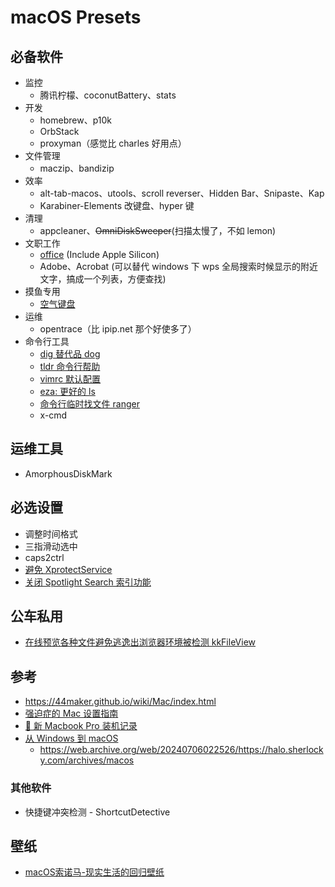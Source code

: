 # macOS Presets

## 必备软件
- 监控
  - 腾讯柠檬、coconutBattery、stats
- 开发
  - homebrew、p10k
  - OrbStack
  - proxyman（感觉比 charles 好用点）
- 文件管理
  - maczip、bandizip
- 效率
  - alt-tab-macos、utools、scroll reverser、Hidden Bar、Snipaste、Kap
  - Karabiner-Elements 改键盘、hyper 键
- 清理
  - appcleaner、~~OmniDiskSweeper~~(扫描太慢了，不如 lemon)
- 文职工作
  - [office](https://github.com/alsyundawy/Microsoft-Office-For-MacOS) (Include Apple Silicon)
  - Adobe、Acrobat (可以替代 windows 下 wps 全局搜索时候显示的附近文字，搞成一个列表，方便查找)
- 摸鱼专用
  - [空气键盘](https://xtool.club/app/airkeyboard)
- 运维
  - opentrace（比 ipip.net 那个好使多了）
- 命令行工具
  - [dig 替代品 dog](https://github.com/ogham/dog)
  - [tldr 命令行帮助](https://github.com/tldr-pages/tldr)
  - [vimrc 默认配置](https://github.com/amix/vimrc)
  - [eza: 更好的 ls](https://github.com/eza-community/eza)
  - [命令行临时找文件 ranger](https://github.com/ranger/ranger)
  - x-cmd

## 运维工具
- AmorphousDiskMark

## 必选设置
- 调整时间格式
- 三指滑动选中
- caps2ctrl
- [避免 XprotectService](https://catcoding.me/p/apple-perf/)
- [关闭 Spotlight Search 索引功能](https://blog.csdn.net/hadues/article/details/127889004)

## 公车私用
- [在线预览各种文件避免逃逸出浏览器环境被检测 kkFileView](https://github.com/kekingcn/kkFileView)

## 参考
- https://44maker.github.io/wiki/Mac/index.html
- [强迫症的 Mac 设置指南](https://github.com/macdao/ocds-guide-to-setting-up-mac)
- [📝 新 Macbook Pro 装机记录](https://www.rustc.cloud/mac-install)
- [从 Windows 到 macOS](https://halo.sherlocky.com/archives/macos)
  - https://web.archive.org/web/20240706022526/https://halo.sherlocky.com/archives/macos

### 其他软件
- 快捷键冲突检测 - ShortcutDetective

## 壁纸
- [macOS索诺马-现实生活的回归壁纸](https://www.dylanmcd.com/blog/macos-sonoma-wallpapers/)
